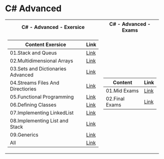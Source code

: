  <h1>C# Advanced</h1>


<table>

<tr>
  <th>C# - Advanced - Exersice </th>
  <th>C# - Advanced - Exams </th>
</tr>

<tr>

<td>

| **Content Exersice**                                                            | **Link**                                                   |
| --------------------------------------------------------------------- | ---------------------------------------------------------- |
| <a> 01.Stack and Queus </a>            | <a href="https://github.com/Argatski/SoftUni/tree/main/C%23/04.C%23%20Advanced/Exercise/01.StacksAndQueus"> Link</a> |
| <a> 02.Multidimensional Arrays </a>    | <a href="https://github.com/Argatski/SoftUni/tree/main/C%23/04.C%23%20Advanced/Exercise/02.MultidimensionalArrays"> Link</a> |
| <a> 03.Sets and Dictionaries Advanced </a>  | <a href="https://github.com/Argatski/SoftUni/tree/main/C%23/04.C%23%20Advanced/Exercise/03.SetsAndDictionaries"> Link</a> |
| <a> 04.Streams Files And Directiories</a> | <a href="https://github.com/Argatski/SoftUni/tree/main/C%23/04.C%23%20Advanced/Exercise/04.StreamsFilesAndDirectiories"> Link</a>|
| <a> 05.Functional Programming </a>      | <a href="https://github.com/Argatski/SoftUni/tree/main/C%23/04.C%23%20Advanced/Exercise/05.FunctionalProgramming"> Link</a> |
| <a> 06.Defining Classes </a>            | <a href="https://github.com/Argatski/SoftUni/tree/main/C%23/04.C%23%20Advanced/Exercise/06.DefiningClasses"> Link</a> |
| <a> 07.Implementing LinkedList </a>     | <a href="https://github.com/Argatski/SoftUni/tree/main/C%23/04.C%23%20Advanced/Exercise/07.ImplementingLinkedList"> Link</a> |
| <a> 08.Implementing List and Stack  </a> | <a href="https://github.com/Argatski/SoftUni/tree/main/C%23/04.C%23%20Advanced/Exercise/08.Implementing%20List%20and%20Stack"> Link</a> |
| <a> 09.Generics </a>                   | <a href="https://github.com/Argatski/SoftUni/tree/main/C%23/04.C%23%20Advanced/Exercise/09.Generics"> Link</a> |
| <a> All</a> | <a href="https://github.com/Argatski/SoftUni/tree/main/C%23/04.C%23%20Advanced/Exercise"> Link</a> |

</td>
<td>

| **Content**                                                            | **Link**                                                   |
| --------------------------------------------------------------------- | ---------------------------------------------------------- |
| <a> 01.Mid Exams </a>               | <a href="https://github.com/Argatski/SoftUni/tree/main/02.ProgrammingFundamentals/Mid%20Exam"> Link</a> |
| <a> 02.Final Exams </a>   | <a href="https://github.com/Argatski/SoftUni/tree/main/02.ProgrammingFundamentals/FinalExam"> Link</a> |


</td>

